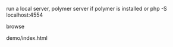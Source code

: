 run a local server,
polymer server if polymer is installed
or php -S localhost:4554

browse 

demo/index.html
